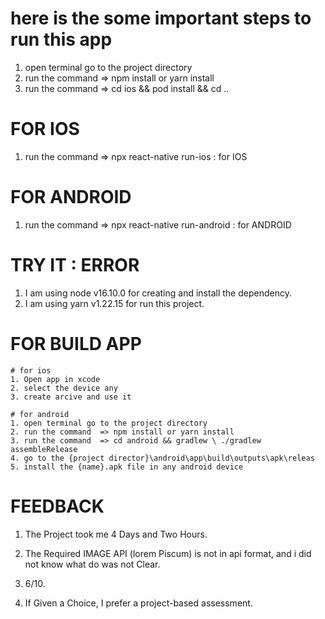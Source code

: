 # here is the some important steps to run this app 

1. open terminal go to the project directory
2. run the command  => npm install or yarn install  
3. run the command  => cd ios && pod install && cd ..

# FOR IOS

1. run the command  => npx react-native run-ios : for IOS  


# FOR ANDROID

1. run the command  => npx react-native run-android : for ANDROID 


# TRY IT : ERROR

1. I am using node v16.10.0 for creating and install the dependency.
2. I am using yarn v1.22.15 for run this project.

# FOR BUILD APP

    # for ios
    1. Open app in xcode 
    2. select the device any
    3. create arcive and use it

    # for android
    1. open terminal go to the project directory
    2. run the command  => npm install or yarn install 
    3. run the command  => cd android && gradlew \ ./gradlew  assembleRelease
    4. go to the {project director}\android\app\build\outputs\apk\releas 
    5. install the {name}.apk file in any android device


# FEEDBACK

1. The Project took me 4 Days and Two Hours.

2. The Required IMAGE API (lorem Piscum) is not in api format, and i did not know what do was not Clear.

3. 6/10.

4. If Given a Choice, I prefer a project-based assessment.
